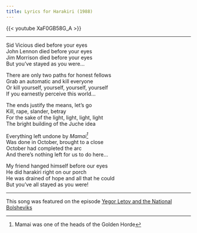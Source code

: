 ```yaml
---
title: Lyrics for Harakiri (1988)
---
```


{{< youtube XaF0GB58G_A >}}

---

Sid Vicious died before your eyes   
John Lennon died before your eyes   
Jim Morrison died before your eyes  
But you’ve stayed as you were...    


There are only two paths for honest fellows	\
Grab an automatic and kill everyone	\
Or kill yourself, yourself, yourself, yourself \
If you earnestly perceive this world...  


The ends justify the means, let’s go  \
Kill, rape, slander, betray   \
For the sake of the light, light, light, light  \
The bright building of the Juche idea   


Everything left undone by <cite>Mamai[^1]</cite> \
Was done in October, brought to a close \
October had completed the arc  \
And there’s nothing left for us to do here...    


My friend hanged himself before our eyes \
He did harakiri right on our porch  \
He was drained of hope and all that he could \
But you’ve all stayed as you were! 

[^1]: Mamai was one of the heads of the Golden Horde 

---
This song was featured on the episode [Yegor Letov and the National Bolsheviks](/episodes/2021-05-12-yegor-letov-and-the-national-bolsheviks/)